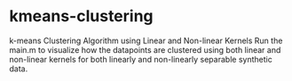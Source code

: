 # kmeans-clustering
k-means Clustering Algorithm using Linear and Non-linear Kernels
Run the main.m to visualize how the datapoints are clustered using both linear and non-linear kernels for both linearly and non-linearly separable synthetic data.
